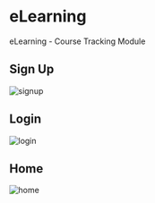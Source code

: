 # eLearning
eLearning - Course Tracking Module
## Sign Up
![signup](https://user-images.githubusercontent.com/34951430/53378642-a0e01c00-3966-11e9-8127-7e085c839061.png)
## Login
![login](https://user-images.githubusercontent.com/34951430/53378591-6eceba00-3966-11e9-838c-cc58e002e3e8.png)
## Home
![home](https://user-images.githubusercontent.com/34951430/53378719-fae0e180-3966-11e9-8e24-64f1e302b0cb.png)
